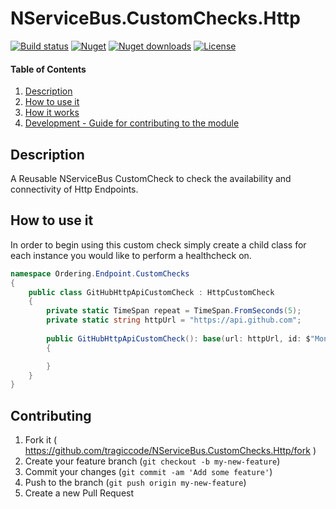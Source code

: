 # NServiceBus.CustomChecks.Http

[![Build status](https://img.shields.io/appveyor/build/TraGicCode/NServiceBus-CustomChecks-Http/master)](https://ci.appveyor.com/project/TraGicCode/NServiceBus-CustomChecks-Http)
[![Nuget](https://img.shields.io/nuget/v/NServiceBus.CustomChecks.Http)](https://www.nuget.org/packages/NServiceBus.CustomChecks.Http)
[![Nuget downloads](https://img.shields.io/nuget/dt/NServiceBus.CustomChecks.Http)](https://www.nuget.org/packages/NServiceBus.CustomChecks.Http)
[![License](https://img.shields.io/github/license/TraGicCode/NServiceBus.CustomChecks.Http.svg)](https://github.com/TraGicCode/NServiceBus.CustomChecks.Http/blob/master/LICENSE)

#### Table of Contents

1. [Description](#description)
1. [How to use it](#how-to-use-it)
1. [How it works](#how-it-works)
1. [Development - Guide for contributing to the module](#contributing)

## Description

A Reusable NServiceBus CustomCheck to check the availability and connectivity of Http Endpoints.

## How to use it

In order to begin using this custom check simply create a child class for each instance you would like to perform a healthcheck on.

```c#
namespace Ordering.Endpoint.CustomChecks
{
    public class GitHubHttpApiCustomCheck : HttpCustomCheck
    {
        private static TimeSpan repeat = TimeSpan.FromSeconds(5);
        private static string httpUrl = "https://api.github.com";
        
        public GitHubHttpApiCustomCheck(): base(url: httpUrl, id: $"Monitor {httpUrl}", "Third Party Dependency", repeat)
        {

        }
    }
}
```

## Contributing

1. Fork it ( <https://github.com/tragiccode/NServiceBus.CustomChecks.Http/fork> )
1. Create your feature branch (`git checkout -b my-new-feature`)
1. Commit your changes (`git commit -am 'Add some feature'`)
1. Push to the branch (`git push origin my-new-feature`)
1. Create a new Pull Request